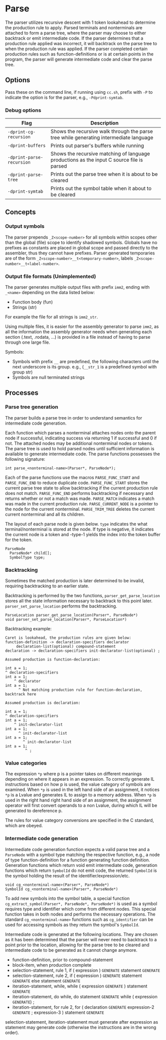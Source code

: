# Parse

The parser utilizes recursive descent with 1 token lookahead to determine the production rule to apply. Parsed terminals and nonterminals are attached to form a parse tree, where the parser may choose to either backtrack or emit intermediate code. If the parser determines that a production rule applied was incorrect, it will backtrack on the parse tree to when the production rule was applied. If the parser completed certain production rules such as function-definitions or is at certain points in the program, the parser will generate intermediate code and clear the parse tree.

## Options

Pass these on the command line, if running using `cc.sh`, prefix with `-P` to indicate the option is for the parser, e.g., `-Pdprint-symtab`.

### Debug options

| Flag | Description |
|-|-|
| `-dprint-cg-recursion` | Shows the recursive walk through the parse tree while generating intermediate language |
| `-dprint-buffers` | Prints out parser's buffers while running |
| `-dprint-parse-recursion` | Shows the recursive matching of language productions as the input C source file is parsed |
| `-dprint-parse-tree` | Prints out the parse tree when it is about to be cleared |
| `-dprint-symtab` | Prints out the symbol table when it about to be cleared |

## Concepts

### Output symbols

The parser prepends `_Z<scope-number>` for all symbols within scopes other than the global (file) scope to identify shadowed symbols. Globals have no prefixes as constants are placed in global scope and passed directly to the assembler, thus they cannot have prefixes. Parser generated temporaries are of the form `_Z<scope-number>__t<temporary-number>`, labels `_Z<scope-number>__t<label-number>`.

### Output file formats (Unimplemented)

The parser generates multiple output files with prefix `imm2`, ending with `_<name>` depending on the data listed below:

- Function body (fun)
- Strings (str)

For example the file for all strings is `imm2_str`.

Using multiple files, it is easier for the assembly generator to parse `imm2`, as all the information the assembly generator needs when generating each section (.text, .rodata, ...) is provided in a file instead of having to parse through one large file.

Symbols:

- Symbols with prefix `__` are predefined, the following characters until the next underscore is its group. e.g., (`__str_1` is a predefined symbol with group str)
- Symbols are null terminated strings

## Processes

### Parse tree generation

The parser builds a parse tree in order to understand semantics for intermediate code generation.

Each function which parses a nonterminal attaches nodes onto the parent node if successful, indicating success via returning 1 if successful and 0 if not. The attached nodes may be additional nonterminal nodes or tokens. The parse tree is used to hold parsed nodes until sufficient information is available to generate intermediate code. The parse functions possesses the following signature:

```
int parse_<nonterminal-name>(Parser*, ParseNode*);
```

Each of the parse functions use the macros `PARSE_FUNC_START` and `PARSE_FUNC_END` to reduce duplicate code. `PARSE_FUNC_START` stores the current parse tree state to allow backtracking if the current production rule does not match. `PARSE_FUNC_END` performs backtracking if necessary and returns whether or not a match was made. `PARSE_MATCH` indicates a match was made in the current production rule. `PARSE_CURRENT_NODE` is a pointer to the node for the current nonterminal. `PARSE_TRIM_TREE` deletes the current current nonterminal and all its children.

The layout of each parse node is given below. `type` indicates the what terminal/nonterminal is stored at the node. If type is negative, it indicates the current node is a token and -type-1 yields the index into the token buffer for the token.

```
ParseNode
  ParseNode* child[];
  SymbolType type;
```

### Backtracking

Sometimes the matched production is later determined to be invalid, requiring backtracking to an earlier state.

Backtracking is performed by the two functions, `parser_get_parse_location` stores all the state information necessary to backtrack to this point later. `parser_set_parse_location` performs the backtracking.

```
ParseLocation parser_get_parse_location(Parser*, ParseNode*)
void parser_set_parse_location(Parser*, ParseLocation*)
```

Backtracking example:

```
Caret is lookahead, the production rules are given below:
function-definition -> declaration-specifiers declarator
     declaration-list(optional) compound-statement
declaration -> declaration-specifiers init-declarator-list(optional) ;

Assumed production is function-declaration:

int a = 1;
^ declaration-specifiers
int a = 1;
    ^ declarator
int a = 1;
      ^ Not matching production rule for function-declaration, backtrack here

Assumed production is declaration:

int a = 1;
^ declaration-specifiers
int a = 1;
    ^ init-declarator-list
int a = 1;
      ^ init-declarator-list
int a = 1;
        ^ init-declarator-list
int a = 1;
         ^ ;
```

### Value categories

The expression `*p` where p is a pointer takes on different meanings depending on where it appears in an expression. To correctly generate IL instructions based on how p is used, the value category of symbols are examined. When `*p` is used in the left hand side of an assignment, it notices `*p` is a Lvalue and generates IL to assign to a memory address. When `*p` is used in the right hand right hand side of an assignment, the assignment operator will first convert operands to a non Lvalue, during which IL will be generated to dereference p.

The rules for value category conversions are specified in the C standard, which are obeyed.

### Intermediate code generation

Intermediate code generation function expects a valid parse tree and a `ParseNode` with a symbol type matching the respective function, e.g., a node of type function-definition for a function generating function definition. Generation functions which return void emit intermediate code, generation functions which return `SymbolId` do not emit code, the returned `SymbolId` is the symbol holding the result of the identifier/expression/etc.

```
void cg_<nonterminal-name>(Parser*, ParseNode*)
SymbolId cg_<nonterminal-name>(Parser*, ParseNode*)
```

To add new symbols into the symbol table, a special function `cg_extract_symbol(Parser*, ParseNode*, ParseNode*)` is used as a symbol requires type and identifier which come from different nodes. This special function takes in both nodes and performs the necessary operations. The standard `cg_<nonterminal-name>` functions such as `cg_identifier` can be used for accessing symbols as they return the symbol's `SymbolId`.

Intermediate code is generated at the following locations. They are chosen as it has been determined that the parser will never need to backtrack to a point prior to the location, allowing for the parse tree to be cleared and intermediate code to be generated as it cannot change anymore.

- function-definition, prior to compound-statement
- block-item, when production complete
- selection-statement, rule 1, if ( expression ) `GENERATE` statement `GENERATE`
- selection-statement, rule 2, if ( expression ) `GENERATE` statement `GENERATE` else statement `GENERATE`
- iteration-statement, while, while ( expression `GENERATE` ) statement `GENERATE`
- iteration-statement, do while, do statement `GENERATE` while ( expression `GENERATE`) ;
- iteration-statement, for rule 2, for ( declaration `GENERATE` expression-2 `GENERATE` ; expression-3 ) statement `GENERATE`

selection-statement, iteration-statement must generate after expression as statement may generate code (otherwise the instructions are in the wrong order).

